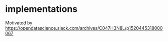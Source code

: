 # implementations

Motivated by
https://opendatascience.slack.com/archives/C047H3N8L/p1520445318000067
